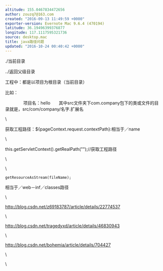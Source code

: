 ```yaml
---
altitude: 155.0467834472656
author: zouzq7@163.com
created: "2016-09-13 11:49:59 +0000"
exporter-version: Evernote Mac 9.6.4 (470194)
latitude: 36.19496399376877
longitude: 117.1117595321736
source: desktop.mac
title: java路径问题
updated: "2016-10-24 00:40:42 +0000"
---
```


<div>

./当前目录

</div>

<div>

../返回父级目录

</div>

<div>

工程中：都是以项目为根目录（当前目录）

</div>

<div>

比如：

</div>

<div>

               项目名：hello      
其中src文件夹下com.company包下的类或文件的目录就是，src/com/company/名字.扩展名

</div>

<div>

\

</div>

<div>

获取工程路径：\${pageContext.request.contextPath}:相当于／name

</div>

<div>

\

</div>

<div>

this.getServletContext().getRealPath("");//获取工程路径

</div>

<div>

\

</div>

<div>

\

</div>

<div>

```  
getResourceAsStream(fileName);
```

</div>

<div>

相当于／web－inf／classes路径

</div>

<div>

\

</div>

<div>

<http://blog.csdn.net/z69183787/article/details/22774537>

</div>

<div>

\

</div>

<div>

<http://blog.csdn.net/tragedyxd/article/details/46830943>

</div>

<div>

\

</div>

<div>

<http://blog.csdn.net/bohemia/article/details/704427>

</div>

<div>

\

</div>

<div>

\

</div>
